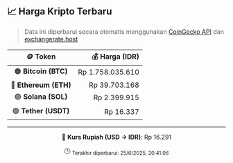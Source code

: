 

<!-- HARGA_KRIPTO -->
## 📈 Harga Kripto Terbaru

> Data ini diperbarui secara otomatis menggunakan [CoinGecko API](https://www.coingecko.com/) dan [exchangerate.host](https://exchangerate.host/)

<div align="center">

| 🪙 Token | 💰 Harga (IDR) |
|:------:|---------------:|
| 🟠 **Bitcoin (BTC)**   | Rp 1.758.035.610 |
| 🔵 **Ethereum (ETH)**  | Rp 39.703.168 |
| 🟣 **Solana (SOL)**    | Rp 2.399.915 |
| 🟢 **Tether (USDT)**   | Rp 16.337 |

---

💱 **Kurs Rupiah (USD → IDR)**: Rp 16.291

🕒 <sub>Terakhir diperbarui: 25/6/2025, 20.41.06</sub>

</div>
<!-- /HARGA_KRIPTO -->